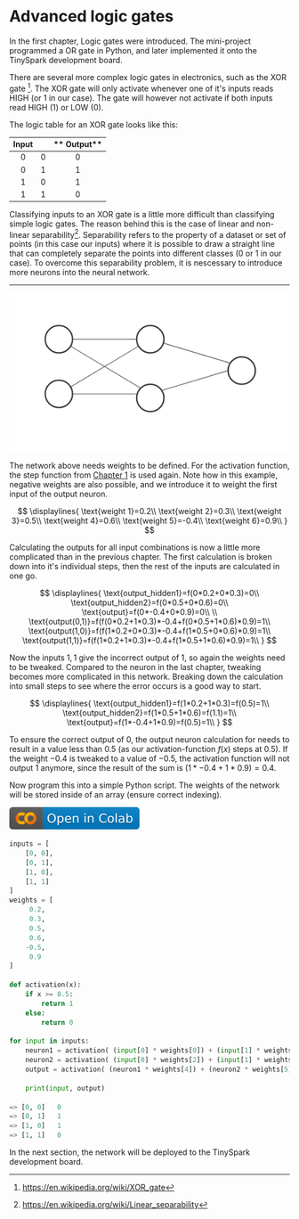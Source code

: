 # Advanced logic gates

In the first chapter, Logic gates were introduced. The mini-project programmed a OR gate in Python, and later implemented it onto the TinySpark development board.

There are several more complex logic gates in electronics, such as the XOR gate [^1]. The XOR gate will only activate whenever one of it's inputs reads HIGH (or 1 in our case). The gate will however not activate if both inputs read HIGH (1) or LOW (0).

[^1]:<https://en.wikipedia.org/wiki/XOR_gate>

The logic table for an XOR gate looks like this:

**Input**||** Output**
:-----:|:-----:|:-----:
0|0|0
0|1|1
1|0|1
1|1|0

Classifying inputs to an XOR gate is a little more difficult than classifying simple logic gates. The reason behind this is the case of linear and non-linear separability[^2]. Separability refers to the property of a dataset or set of points (in this case our inputs) where it is possible to draw a straight line that can completely separate the points into different classes (0 or 1 in our case). To overcome this separability problem, it is nescessary to introduce more neurons into the neural network.

[^2]:<https://en.wikipedia.org/wiki/Linear_separability>

---

![FCNN](../assets/images/nn_2-2-1.png)

The network above needs weights to be defined. For the activation function, the step function from [Chapter 1](../chapter1/logic_gates.md) is used again. Note how in this example, negative weights are also possible, and we introduce it to weight the first input of the output neuron.

$$
\displaylines{
\text{weight 1}=0.2\\
\text{weight 2}=0.3\\
\text{weight 3}=0.5\\
\text{weight 4}=0.6\\
\text{weight 5}=-0.4\\
\text{weight 6}=0.9\\
}
$$

Calculating the outputs for all input combinations is now a little more complicated than in the previous chapter. The first calculation is broken down into it's individual steps, then the rest of the inputs are calculated in one go.

$$
\displaylines{
\text{output_hidden1}=f(0*0.2+0*0.3)=0\\
\text{output_hidden2}=f(0*0.5+0*0.6)=0\\
\text{output}=f(0*-0.4+0*0.9)=0\\
\\
\text{output(0,1)}=f(f(0*0.2+1*0.3)*-0.4+f(0*0.5+1*0.6)*0.9)=1\\
\text{output(1,0)}=f(f(1*0.2+0*0.3)*-0.4+f(1*0.5+0*0.6)*0.9)=1\\
\text{output(1,1)}=f(f(1*0.2+1*0.3)*-0.4+f(1*0.5+1*0.6)*0.9)=1\\
}
$$

Now the inputs $1,1$ give the incorrect output of $1$, so again the weights need to be tweaked. Compared to the neuron in the last chapter, tweaking becomes more complicated in this network. Breaking down the calculation into small steps to see where the error occurs is a good way to start.

$$
\displaylines{
\text{output_hidden1}=f(1*0.2+1*0.3)=f(0.5)=1\\
\text{output_hidden2}=f(1*0.5+1*0.6)=f(1.1)=1\\
\text{output}=f(1*-0.4+1*0.9)=f(0.5)=1\\
}
$$

To ensure the correct output of $0$, the output neuron calculation for needs to result in a value less than $0.5$ (as our activation-function $f(x)$ steps at $0.5$). If the weight $-0.4$ is tweaked to a value of $-0.5$, the activation function will not output $1$ anymore, since the result of the sum is $(1*-0.4 + 1*0.9)=0.4$.

Now program this into a simple Python script. The weights of the network will be stored inside of an array (ensure correct indexing).

[![Open In Colab](../assets/images/colab-badge.svg)](https://colab.research.google.com/drive/1n0ICeDesHq-a74yKYkdi2NV9295TgGCH#scrollTo=kK0VsuHfyz7M)

```python title="small_network_XOR_gate.py"
inputs = [
    [0, 0],
    [0, 1],
    [1, 0],
    [1, 1]
]
weights = [
     0.2,
     0.3,
     0.5,
     0.6,
    -0.5,
     0.9
]

def activation(x):
    if x >= 0.5:
        return 1
    else:
        return 0

for input in inputs:
    neuron1 = activation( (input[0] * weights[0]) + (input[1] * weights[1]) )
    neuron2 = activation( (input[0] * weights[2]) + (input[1] * weights[3]) )
    output = activation( (neuron1 * weights[4]) + (neuron2 * weights[5]) )

    print(input, output)

=> [0, 0]   0
=> [0, 1]   1
=> [1, 0]   1
=> [1, 1]   0
```

In the next section, the network will be deployed to the TinySpark development board.